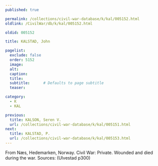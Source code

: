 ```yaml
---
published: true

permalink: /collections/civil-war-database/k/kal/005152.html
oldlink: /CivilWar/db/k/kal/005152.html

oldid: 005152

title: KALSTAD, John

pagelist:
  exclude: false
  order: 5152
  image: 
  alt:
  caption:
  title:
  subtitle:      # Defaults to page subtitle
  teaser:

category: 
  - K 
  - KAL

previous:
  title: KALSON, Seren V.
  url: /collections/civil-war-database/k/kal/005151.html  
next:
  title: KALSTAD, P.
  url: /collections/civil-war-database/k/kal/005153.html   
---
```

From N&aelig;s, Hedemarken, Norway. Civil War: Private. Wounded and died during the war. Sources: (Ulvestad p300)